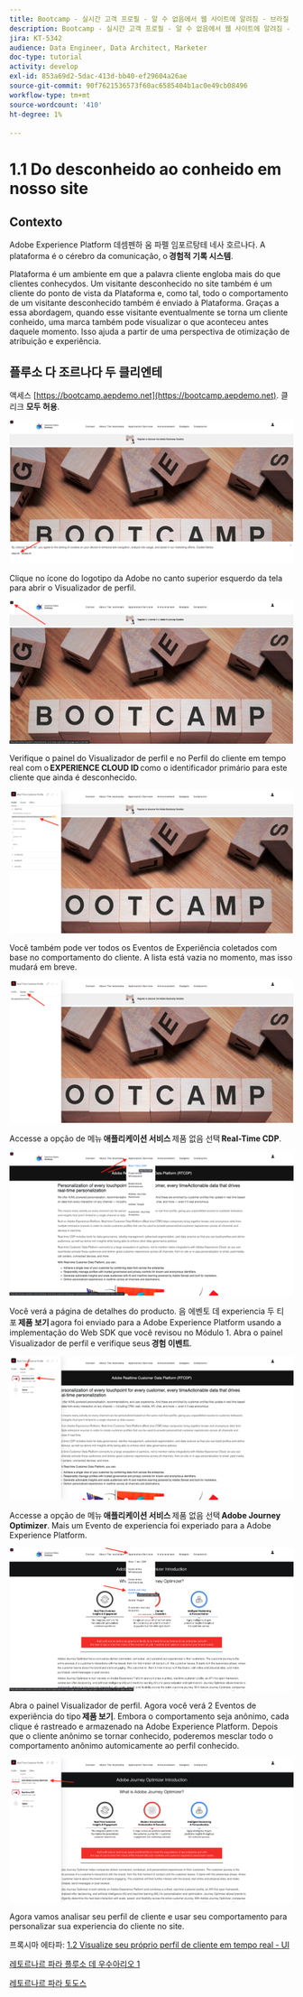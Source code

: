 ```yaml
---
title: Bootcamp - 실시간 고객 프로필 - 알 수 없음에서 웹 사이트에 알려짐 - 브라질
description: Bootcamp - 실시간 고객 프로필 - 알 수 없음에서 웹 사이트에 알려짐 - 브라질
jira: KT-5342
audience: Data Engineer, Data Architect, Marketer
doc-type: tutorial
activity: develop
exl-id: 853a69d2-5dac-413d-bb40-ef29604a26ae
source-git-commit: 90f7621536573f60ac6585404b1ac0e49cb08496
workflow-type: tm+mt
source-wordcount: '410'
ht-degree: 1%

---
```


# 1.1 Do desconheido ao conheido em nosso site

## Contexto

Adobe Experience Platform 데셈펜하 움 파펠 임포르탕테 네사 호르나다. A plataforma é o cérebro da comunicação, o **경험적 기록 시스템**.

Plataforma é um ambiente em que a palavra cliente engloba mais do que clientes conhecydos. Um visitante desconhecido no site também é um cliente do ponto de vista da Plataforma e, como tal, todo o comportamento de um visitante desconhecido também é enviado à Plataforma. Graças a essa abordagem, quando esse visitante eventualmente se torna um cliente conheido, uma marca também pode visualizar o que aconteceu antes daquele momento. Isso ajuda a partir de uma perspectiva de otimização de atribuição e experiência.

## 플루소 다 조르나다 두 클리엔테

액세스 [https://bootcamp.aepdemo.net](https://bootcamp.aepdemo.net). 클리크 **모두 허용**.

![DSN](./images/web8.png)

Clique no ícone do logotipo da Adobe no canto superior esquerdo da tela para abrir o Visualizador de perfil.

![데모](./images/pv1.png)

Verifique o painel do Visualizador de perfil e no Perfil do cliente em tempo real com o **EXPERIENCE CLOUD ID** como o identificador primário para este cliente que ainda é desconhecido.

![데모](./images/pv2.png)

Você também pode ver todos os Eventos de Experiência coletados com base no comportamento do cliente. A lista está vazia no momento, mas isso mudará em breve.

![데모](./images/pv3.png)

Accesse a opção de 메뉴 **애플리케이션 서비스** 제품 없음 선택 **Real-Time CDP**.

![데모](./images/pv4.png)

Você verá a página de detalhes do producto. 음 에벤토 데 experiencia 두 티포 **제품 보기** agora foi enviado para a Adobe Experience Platform usando a implementação do Web SDK que você revisou no Módulo 1. Abra o painel Visualizador de perfil e verifique seus **경험 이벤트**.

![데모](./images/pv5.png)

Accesse a opção de 메뉴 **애플리케이션 서비스** 제품 없음 선택 **Adobe Journey Optimizer**. Mais um Evento de experiencia foi experiado para a Adobe Experience Platform.

![데모](./images/pv7.png)

Abra o painel Visualizador de perfil. Agora você verá 2 Eventos de experiência do tipo **제품 보기**. Embora o comportamento seja anônimo, cada clique é rastreado e armazenado na Adobe Experience Platform. Depois que o cliente anônimo se tornar conhecido, poderemos mesclar todo o comportamento anônimo automicamente ao perfil conhecido.

![데모](./images/pv8.png)

Agora vamos analisar seu perfil de cliente e usar seu comportamento para personalizar sua experiencia do cliente no site.

프록시마 에타파: [1.2 Visualize seu próprio perfil de cliente em tempo real - UI](./ex2.md)

[레토르나르 파라 플루소 데 우수아리오 1](./uc1.md)

[레토르나르 파라 토도스](../../overview.md)
